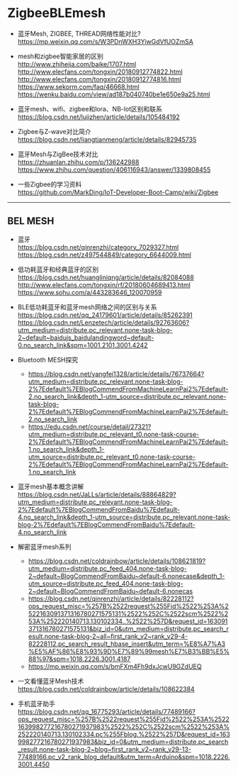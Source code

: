 # ZigbeeBLEmesh

* 蓝牙Mesh, ZIGBEE, THREAD网络性能对比?  
https://mp.weixin.qq.com/s/W3PDnWXH3YiwGdVfUOZmSA

* mesh和zigbee智能家居的区别  
  http://www.zhihejia.com/baike/1707.html  
  http://www.elecfans.com/tongxin/20180912774822.html  
  http://www.elecfans.com/tongxin/20180912774816.html  
  https://www.sekorm.com/faq/46668.html  
  https://wenku.baidu.com/view/ad187b040740be1e650e9a25.html  

* 蓝牙mesh、wifi、zigbee和lora、NB-lot区别和联系  
  https://blog.csdn.net/lujizhen/article/details/105484192  
  
* Zigbee与Z-wave对比简介  
  https://blog.csdn.net/liangtianmeng/article/details/82945735  
* 蓝牙Mesh与ZigBee技术对比  
  https://zhuanlan.zhihu.com/p/136242988  
  https://www.zhihu.com/question/406116943/answer/1339808455  
  
* 一些Zigbee的学习资料  
  https://github.com/MarkDing/IoT-Developer-Boot-Camp/wiki/Zigbee  

---

## BEL MESH

* 蓝牙  
  https://blog.csdn.net/qinrenzhi/category_7029327.html  
  https://blog.csdn.net/z497544849/category_6644009.html  
  
* 低功耗蓝牙和经典蓝牙的区别  
  https://blog.csdn.net/huangliniqng/article/details/82084088  
  http://www.elecfans.com/tongxin/rf/20180604689413.html  
  https://www.sohu.com/a/443283646_120070959  
  
* BLE低功耗蓝牙和蓝牙mesh网络之间的区别与关系  
  https://blog.csdn.net/qq_24179601/article/details/85262391  
  https://blog.csdn.net/Lenzetech/article/details/92763606?utm_medium=distribute.pc_relevant.none-task-blog-2~default~baidujs_baidulandingword~default-0.no_search_link&spm=1001.2101.3001.4242  
  
* Bluetooth MESH探究  
    * https://blog.csdn.net/yangfei1328/article/details/76737664?utm_medium=distribute.pc_relevant.none-task-blog-2%7Edefault%7EBlogCommendFromMachineLearnPai2%7Edefault-2.no_search_link&depth_1-utm_source=distribute.pc_relevant.none-task-blog-2%7Edefault%7EBlogCommendFromMachineLearnPai2%7Edefault-2.no_search_link  
    * https://edu.csdn.net/course/detail/27321?utm_medium=distribute.pc_relevant_t0.none-task-course-2%7Edefault%7EBlogCommendFromMachineLearnPai2%7Edefault-1.no_search_link&depth_1-utm_source=distribute.pc_relevant_t0.none-task-course-2%7Edefault%7EBlogCommendFromMachineLearnPai2%7Edefault-1.no_search_link  
  
* 蓝牙mesh基本概念讲解  
  https://blog.csdn.net/JaLLs/article/details/88864829?utm_medium=distribute.pc_relevant.none-task-blog-2%7Edefault%7EBlogCommendFromBaidu%7Edefault-4.no_search_link&depth_1-utm_source=distribute.pc_relevant.none-task-blog-2%7Edefault%7EBlogCommendFromBaidu%7Edefault-4.no_search_link  

* 解密蓝牙mesh系列  
  * https://blog.csdn.net/coldrainbow/article/details/108621819?utm_medium=distribute.pc_feed_404.none-task-blog-2~default~BlogCommendFromBaidu~default-6.nonecase&depth_1-utm_source=distribute.pc_feed_404.none-task-blog-2~default~BlogCommendFromBaidu~default-6.nonecas  
  * https://blog.csdn.net/qinrenzhi/article/details/82228112?ops_request_misc=%257B%2522request%255Fid%2522%253A%2522163091371316780271575131%2522%252C%2522scm%2522%253A%252220140713.130102334..%2522%257D&request_id=163091371316780271575131&biz_id=0&utm_medium=distribute.pc_search_result.none-task-blog-2~all~first_rank_v2~rank_v29-4-82228112.pc_search_result_hbase_insert&utm_term=%E8%A7%A3%E5%AF%86%E8%93%9D%E7%89%99mesh%E7%B3%BB%E5%88%97&spm=1018.2226.3001.4187  
  * https://mp.weixin.qq.com/s/bmFXm4Fh9dxJcwU9GZdUEQ  

* 一文看懂蓝牙Mesh技术  
  https://blog.csdn.net/coldrainbow/article/details/108622384  

* 手机蓝牙助手  
https://blog.csdn.net/qq_16775293/article/details/77489166?ops_request_misc=%257B%2522request%255Fid%2522%253A%2522163998277216780271937983%2522%252C%2522scm%2522%253A%252220140713.130102334.pc%255Fblog.%2522%257D&request_id=163998277216780271937983&biz_id=0&utm_medium=distribute.pc_search_result.none-task-blog-2~blog~first_rank_v2~rank_v29-13-77489166.pc_v2_rank_blog_default&utm_term=Arduino&spm=1018.2226.3001.4450  

